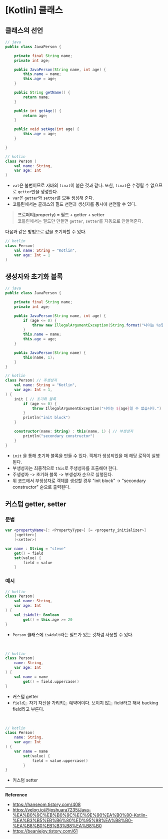 # [Kotlin] 클래스

## 클래스의 선언
```java
// java
public class JavaPerson {

    private final String name;
    private int age;

    public JavaPerson(String name, int age) {
        this.name = name;
        this.age = age;
    }

    public String getName() {
        return name;
    }

    public int getAge() {
        return age;
    }

    public void setAge(int age) {
        this.age = age;
    }

}
``` 
```kotlin
// kotlin
class Person (
    val name: String,
    var age: Int
)
```

- `val`은 불변이므로 자바의 `final`이 붙은 것과 같다. 또한, `final`은 수정될 수 없으므로 `getter`만을 생성한다.
- `var`은 `getter`와 `setter`를 모두 생성해 준다.
- 코틀린에서는 클래스의 필드 선언과 생성자를 동시에 선언할 수 있다.

> **프로퍼티(property) = 필드 + getter + setter**<br>
> 코틀린에서는 필드만 만들면 `getter`, `setter`를 자동으로 만들어준다.

다음과 같은 방법으로 값을 초기화할 수 있다.
```kotlin
// kotlin
class Person(
    val name: String = "Kotlin",
    var age: Int = 1
)
```

## 생성자와 초기화 블록
```java
// java
public class JavaPerson {

    private final String name;
    private int age;

    public JavaPerson(String name, int age) {
        if (age <= 0) {
            throw new IllegalArgumentException(String.format("나이는 %s일 수 없습니다", age));
        }
        this.name = name;
        this.age = age;
    }

    public JavaPerson(String name) {
        this(name, 1);
    }
}
```

```kotlin
// kotlin
class Person( // 주생성자
    val name: String = "Kotlin",
    var age: Int = 1,
) {
    init { // 초기화 블록
        if (age <= 0) {
            throw IllegalArgumentException("나이는 ${age}일 수 없습니다.")
        }
        println("init block")
    }

    constructor(name: String) : this(name, 1) { // 부생성자
        println("secondary constructor")
    }
}
```
- `init` 을 통해 초기화 블록을 만들 수 있다. 객체가 생성되었을 때 해당 로직이 실행된다.
- 부생성자는 최종적으로 `this`로 주생성자를 호출해야 한다.
- 주생성자 -> 초기화 블록 -> 부생성자 순으로 실행된다.
- 위 코드에서 부생성자로 객체를 생성할 경우 "init block" -> "secondary constructor" 순으로 출력된다.

## 커스텀 getter, setter

### 문법
```kotlin
var <propertyName>[: <PropertyType>] [= <property_initializer>]
    [<getter>]
    [<setter>]

var name : String = "steve"
    get() = field
    set(value) {
        field = value
    }
```

### 예시
```kotlin
// kotlin
class Person(
    val name: String,
    var age: Int
) {
    val isAdult: Boolean
        get() = this.age >= 20
}
```
- `Person` 클래스에 `isAdult`라는 필드가 있는 것처럼 사용할 수 있다.

<br>

```kotlin
// kotlin
class Person(
    name: String,
    var age: Int
) {
    val name = name
        get() = field.uppercase()
}
```
- 커스텀 getter
- `field`는 자기 자신을 가리키는 예약어이다. 보이지 않는 field라고 해서 backing field라고 부른다.

<br>

```kotlin
// kotlin
class Person(
    name: String,
    var age: Int
) {
    var name = name
        set(value) {
            field = value.uppercase()
        }
}
```
- 커스텀 setter

---
**Reference**
- https://hanseom.tistory.com/408
- https://velog.io/@joshuara7235/Java-%EA%B0%9C%EB%B0%9C%EC%9E%90%EA%B0%80-Kotlin-%EA%B3%B5%EB%B6%80%ED%95%98%EA%B8%B0-%EA%B8%B0%EB%B3%B8%EA%B8%B0
- https://beaniejoy.tistory.com/61
